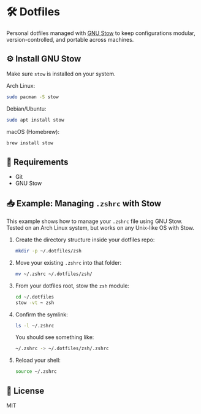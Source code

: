 # 🛠️ Dotfiles

Personal dotfiles managed with [GNU Stow](https://www.gnu.org/software/stow/) to keep configurations modular, version-controlled, and portable across machines.

## ⚙️ Install GNU Stow

Make sure `stow` is installed on your system.

Arch Linux:

```zsh
sudo pacman -S stow
```

Debian/Ubuntu:

```zsh
sudo apt install stow
```

macOS (Homebrew):

```zsh
brew install stow
```

## 🧰 Requirements

- Git
- GNU Stow

## 📥 Example: Managing `.zshrc` with Stow

This example shows how to manage your `.zshrc` file using GNU Stow.
Tested on an Arch Linux system, but works on any Unix-like OS with Stow.

1. Create the directory structure inside your dotfiles repo:

   ```zsh
   mkdir -p ~/.dotfiles/zsh
   ```

2. Move your existing `.zshrc` into that folder:

   ```zsh
   mv ~/.zshrc ~/.dotfiles/zsh/
   ```

3. From your dotfiles root, stow the `zsh` module:

   ```zsh
   cd ~/.dotfiles
   stow -vt ~ zsh
   ```

4. Confirm the symlink:

   ```zsh
   ls -l ~/.zshrc
   ```

   You should see something like:

   ```zsh
   ~/.zshrc -> ~/.dotfiles/zsh/.zshrc
   ```

5. Reload your shell:
   ```zsh
   source ~/.zshrc
   ```

## 🧼 License

MIT
